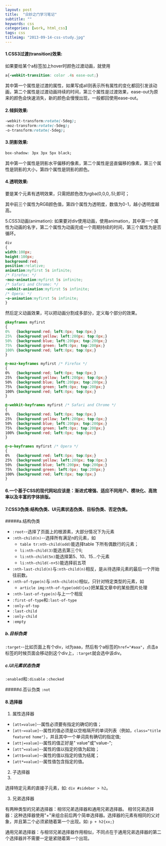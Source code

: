 ```yaml
---
layout: post
title:  "众妙之门学习笔记"
subtitle: ""
keywords: css
categories: [work, html_css]
tags: css
titleimg: "2013-09-14-css-study.jpg"
---
```


#### 1.CSS3过渡(transition)效果:

如果要给某个a标签加上hover时颜色过渡动画，就使用
    
```css
a{-webkit-transition: color .4s ease-out;}
```
    
其中第一个属性是过渡的属性，如果写成all则表示所有属性的变化都回引发该动画，第二个属性是过渡动画持续的时间，第三个属性是过渡效果，ease-out为原来的颜色会快速消失，新的颜色会慢慢出现，一般都回使用ease-out。

#### 2.倾斜效果:

```css
-webkit-transform:rotate(-5deg);
-moz-transform:rotate(-5deg);
-o-transform:rotate(-5deg);
```

#### 3.阴影效果:


```css
box-shadow: 3px 3px 5px black;
```


其中第一个属性是阴影水平偏移的像素，第二个属性是竖直偏移的像素，第三个属性是阴影的大小，第四个属性是阴影的颜色。

#### 4.透明效果:
要是某个元素有透明效果，只需把颜色改为rgba(0,0,0,.5);即可；

其中前三个属性为RGB颜色值，第四个属性为透明度，数值为0-1，越小透明度越高。

5.CSS3动画(animation):
如果要对div使用动画，使用animation，其中第一个属性为动画的名字，第二个属性为动画完成一个周期持续的时间，第三个属性为是否循环。


```css
div
{
width:100px;
height:100px;
background:red;
position:relative;
animation:myfirst 5s infinite;
/* Firefox: */
-moz-animation:myfirst 5s infinite;
/* Safari and Chrome: */
-webkit-animation:myfirst 5s infinite;
/* Opera: */
-o-animation:myfirst 5s infinite;
}
```

然后定义动画效果，可以把动画分割成多部分，定义每个部分的效果。

```css
@keyframes myfirst
{
0%   {background:red; left:0px; top:0px;}
25%  {background:yellow; left:200px; top:0px;}
50%  {background:blue; left:200px; top:200px;}
75%  {background:green; left:0px; top:200px;}
100% {background:red; left:0px; top:0px;}
}

@-moz-keyframes myfirst /* Firefox */
{
0%   {background:red; left:0px; top:0px;}
25%  {background:yellow; left:200px; top:0px;}
50%  {background:blue; left:200px; top:200px;}
75%  {background:green; left:0px; top:200px;}
100% {background:red; left:0px; top:0px;}
}

@-webkit-keyframes myfirst /* Safari and Chrome */
{
0%   {background:red; left:0px; top:0px;}
25%  {background:yellow; left:200px; top:0px;}
50%  {background:blue; left:200px; top:200px;}
75%  {background:green; left:0px; top:200px;}
100% {background:red; left:0px; top:0px;}
}

@-o-keyframes myfirst /* Opera */
{
0%   {background:red; left:0px; top:0px;}
25%  {background:yellow; left:200px; top:0px;}
50%  {background:blue; left:200px; top:200px;}
75%  {background:green; left:0px; top:200px;}
100% {background:red; left:0px; top:0px;}
}
```


#### 6.一个基于CSS的现代网站应该是：渐进式增强、适应不同用户、模块化、高效率以及丰富的字体排版。

#### 7.CSS3伪类:结构伪类、UI元素状态伪类、目标伪类、否定伪类。

#####a.结构伪类

- `:root`--选择了页面上的根源素，大部分情况下为<html>元素
- `:nth-child(n)`--选择所有满足n的元素，如
    - `table tr:nth-child(odd)`能选择table 下所有偶数行的元素；
    - `li:nth-child(3)`能选去第三个li;
    - `li:nth-child(5n)`能选择第5、10、15...个元素
    - `li:nth-child(-n+5)`能选择前五项
- `:nth-last-child(n)`与`:nth-child(n)`相反，是从待选择元素的最后一个开始往前数。
- `:nth-of-type(n)`与`:nth-child(n)`相似，只针对特定类型的元素，如
    - `article img:nth-of-type(odd){xx}`把某篇文章中的某些图片处理
- `:nth-last-of-type(n)`与上一个相反
- `:first-of-type`和`:last-of-type`
- `:only-of-top`
- `:last-child`
- `:only-child`
- `:empty`

##### b.目标伪类
`:target`--比如页面上有个div，id为aaa，然后有个a标签的`href="#aaa"`，点击a标签的时候页面会移动到这个div上，`:target`就会选中该div。

##### c.UI元素状态伪类
`:enabled`和`:disable`
`:checked`

#####d.否认伪类
`:not`
    
#### 8.选择器

1. 属性选择器

- `[att=value]`--属性必须要有指定的确切的值；
- `[att~=value]`--属性的值必须是以空格隔开的单词列表（例如，`class="title featured home"`），并且其中一个单词具有确切的指定值;
- `[att|=value]`--属性的值正好是" value"或"value-";
- `[att^=value]`--属性的值以指定的值为起始；
- `[att$=value]`--属性的值以指定的值为结尾；
- `[att*=value]`--属性值包含指定的值。

2. 子选择器
3. 
选择特定元素的直接子元素，如: `div #sidebar > h2`。

3. 兄弟选择器

有两种类型的兄弟选择器：相邻兄弟选择器和通用兄弟选择器。
相邻兄弟选择器：这种选择器使用"+"来组合前后两个简单选择器。选择器的元素有相同的父对象，并且第二个必须紧随着第一个出现。如: `p + h2{xx;}`

通用兄弟选择器：与相邻兄弟选择器作用相似，不同点在于通用兄弟选择器的第二个选择器并不需要一定是紧随着第一个出现。



